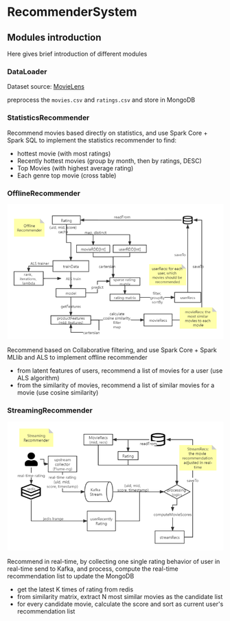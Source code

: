 # RecommenderSystem

## Modules introduction

Here gives brief introduction of different modules

### DataLoader

Dataset source: [MovieLens](https://grouplens.org/datasets/movielens/)

preprocess the `movies.csv` and `ratings.csv` and store in MongoDB

### StatisticsRecommender

Recommend movies based directly on statistics, and
use Spark Core + Spark SQL to implement the statistics recommender to find:

- hottest movie (with most ratings)
- Recently hottest movies (group by month, then by ratings, DESC)
- Top Movies (with highest average rating)
- Each genre top movie (cross table)

### OfflineRecommender

![offline](./images/offline_recommender_workflow.png)

Recommend based on Collaborative filtering, and
use Spark Core + Spark MLlib and ALS to implement offline recommender

- from latent features of users, recommend a list of movies for a user (use ALS algorithm)
- from the similarity of movies, recommend a list of similar movies for a movie (use cosine similarity)

### StreamingRecommender

![realtime](./images/realtime_recommender_workflow.png)

Recommend in real-time, by collecting one single rating behavior of user in real-time send to Kafka, 
and process, compute the real-time recommendation list to update the MongoDB

* get the latest K times of rating from redis
* from similarity matrix, extract N most similar movies as the candidate list
* for every candidate movie, calculate the score and sort as current user's recommendation list